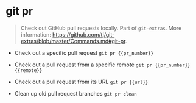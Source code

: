 # git pr
> Check out GitHub pull requests locally.
> Part of `git-extras`.
> More information: <https://github.com/tj/git-extras/blob/master/Commands.md#git-pr>.

- Check out a specific pull request
`git pr {{pr_number}}`

- Check out a pull request from a specific remote
`git pr {{pr_number}} {{remote}}`

- Check out a pull request from its URL
`git pr {{url}}`

- Clean up old pull request branches
`git pr clean`
